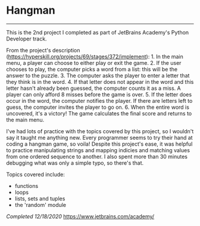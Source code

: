# Hangman 

-----------

This is the 2nd project I completed as part of JetBrains Academy's Python Developer track.

From the project's description (https://hyperskill.org/projects/69/stages/372/implement):
	1. In the main menu, a player can choose to either play or exit the game.
	2. If the user chooses to play, the computer picks a word from a list: this will be the answer to the puzzle.
	3. The computer asks the player to enter a letter that they think is in the word.
	4. If that letter does not appear in the word and this letter hasn't already been guessed, the computer counts it as a miss. A player can only afford 8 misses before the game is over.
	5. If the letter does occur in the word, the computer notifies the player. If there are letters left to guess, the computer invites the player to go on.
	6. When the entire word is uncovered, it's a victory! The game calculates the final score and returns to the main menu.

I've had lots of practice with the topics covered by this project, so I wouldn't say it taught me anything new. Every programmer seems to try their hand at coding a hangman game, so voila! Despite this project's ease, it was helpful to practice manipulating strings and mapping indicies and matching values from one ordered sequence to another. I also spent more than 30 minutes debugging what was only a simple typo, so there's that.

Topics covered include:
- functions
- loops
- lists, sets and tuples
- the 'random' module

*Completed 12/18/2020*
https://www.jetbrains.com/academy/